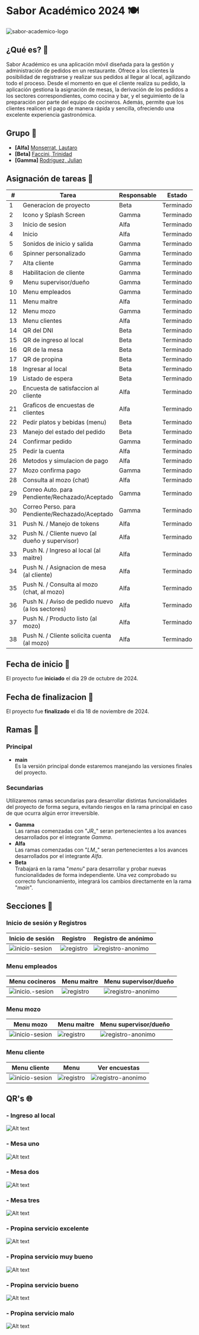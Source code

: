 # Sabor Académico 2024 🍽

![sabor-academico-logo](./src/assets/bg_sabor.png)


## ¿Qué es? 📲
Sabor Académico es una aplicación móvil diseñada para la gestión y administración de pedidos en un restaurante. Ofrece a los clientes la posibilidad de registrarse y realizar sus pedidos al llegar al local, agilizando todo el proceso. Desde el momento en que el cliente realiza su pedido, la aplicación gestiona la asignación de mesas, la derivación de los pedidos a los sectores correspondientes, como cocina y bar, y el seguimiento de la preparación por parte del equipo de cocineros. Además, permite que los clientes realicen el pago de manera rápida y sencilla, ofreciendo una excelente experiencia gastronómica.


## Grupo 🧠
- **[Alfa]** [Monserrat, Lautaro](https://github.com/llauu)
- **[Beta]** [Faccini, Trinidad](https://github.com/trinifaccini)
- **[Gamma]** [Rodriguez, Julian](https://github.com/rodriguezjulian)


## Asignación de tareas 📑
| #  | Tarea                                                   | Responsable | Estado    |
| -- | ------------------------------------------------------- | ----------- | --------- |
| 1  | Generacion de proyecto                                  | Beta        | Terminado |
| 2  | Icono y Splash Screen                                   | Gamma       | Terminado |
| 3  | Inicio de sesion                                        | Alfa        | Terminado |
| 4  | Inicio                                                  | Alfa        | Terminado |
| 5  | Sonidos de inicio y salida                              | Gamma       | Terminado |
| 6  | Spinner personalizado                                   | Gamma       | Terminado |
| 7  | Alta cliente                                            | Gamma       | Terminado |
| 8  | Habilitacion de cliente                                 | Gamma       | Terminado |
| 9  | Menu supervisor/dueño                                   | Gamma       | Terminado |
| 10 | Menu empleados                                          | Gamma       | Terminado |
| 11 | Menu maitre                                             | Alfa        | Terminado |
| 12 | Menu mozo                                               | Gamma       | Terminado |
| 13 | Menu clientes                                           | Alfa        | Terminado |
| 14 | QR del DNI                                              | Beta        | Terminado |
| 15 | QR de ingreso al local                                  | Beta        | Terminado |
| 16 | QR de la mesa                                           | Beta        | Terminado |
| 17 | QR de propina                                           | Beta        | Terminado |
| 18 | Ingresar al local                                       | Beta        | Terminado |
| 19 | Listado de espera                                       | Beta        | Terminado |
| 20 | Encuesta de satisfaccion al cliente                     | Alfa        | Terminado |
| 21 | Graficos de encuestas de clientes                       | Alfa        | Terminado |
| 22 | Pedir platos y bebidas (menu)                           | Beta        | Terminado |
| 23 | Manejo del estado del pedido                            | Beta        | Terminado |
| 24 | Confirmar pedido                                        | Gamma       | Terminado |
| 25 | Pedir la cuenta                                         | Alfa        | Terminado |
| 26 | Metodos y simulacion de pago                            | Alfa        | Terminado |
| 27 | Mozo confirma pago                                      | Gamma       | Terminado |
| 28 | Consulta al mozo (chat)                                 | Alfa        | Terminado |
| 29 | Correo Auto. para Pendiente/Rechazado/Aceptado          | Gamma       | Terminado |
| 30 | Correo Perso. para Pendiente/Rechazado/Aceptado         | Gamma       | Terminado |
| 31 | Push N. / Manejo de tokens                              | Alfa        | Terminado |
| 32 | Push N. / Cliente nuevo (al dueño y supervisor)         | Alfa        | Terminado |
| 33 | Push N. / Ingreso al local (al maitre)                  | Alfa        | Terminado |
| 34 | Push N. / Asignacion de mesa (al cliente)               | Alfa        | Terminado |
| 35 | Push N. / Consulta al mozo (chat, al mozo)              | Alfa        | Terminado |
| 36 | Push N. / Aviso de pedido nuevo (a los sectores)        | Alfa        | Terminado |
| 37 | Push N. / Producto listo (al mozo)                      | Alfa        | Terminado |
| 38 | Push N. / Cliente solicita cuenta (al mozo)             | Alfa        | Terminado |


## Fecha de inicio 📆
El proyecto fue **iniciado** el día 29 de octubre de 2024.


## Fecha de finalizacion 📆
El proyecto fue **finalizado** el día 18 de noviembre de 2024.


## Ramas 🌿
### Principal
- **main**<br> Es la versión principal donde estaremos manejando las versiones finales del proyecto.


### Secundarias
Utilizaremos ramas secundarias para desarrollar distintas funcionalidades del proyecto de forma segura, evitando riesgos en la rama principal en caso de que ocurra algún error irreversible.
- **Gamma**<br> Las ramas comenzadas con "_JR__" seran pertenecientes a los avances desarrollados por el integrante _Gamma_.
- **Alfa**<br> Las ramas comenzadas con "_LM__" seran pertenecientes a los avances desarrollados por el integrante _Alfa_.
- **Beta**<br> Trabajará en la rama "_menu_" para desarrollar y probar nuevas funcionalidades de forma independiente. Una vez comprobado su correcto funcionamiento, integrará los cambios directamente en la rama "_main_".


## Secciones 📃
### Inicio de sesión y Registros
| Inicio de sesión                                | Registro                                      | Registro de anónimo                                     |
| ----------------------------------------------- | --------------------------------------------- | ------------------------------------------------------- |
| ![inicio-sesion](./src/assets/readme/login.png) | ![registro](./src/assets/readme/register.png) | ![registro-anonimo](./src/assets/readme/register-a.png) |

### Menu empleados
| Menu cocineros                                               | Menu maitre                                      | Menu supervisor/dueño                                   |
| ------------------------------------------------------------ | ------------------------------------------------ | ------------------------------------------------------- |
| ![inicio.-sesion](./src/assets/readme/menu-cocinero-bar.png) | ![registro](./src/assets/readme/menu-maitre.png) | ![registro-anonimo](./src/assets/readme/menu-admin.png) |

### Menu mozo
| Menu mozo                                           | Menu maitre                                      | Menu supervisor/dueño                                   |
| --------------------------------------------------- | ------------------------------------------------ | ------------------------------------------------------- |
| ![inicio-sesion](./src/assets/readme/menu-mozo.png) | ![registro](./src/assets/readme/menu-maitre.png) | ![registro-anonimo](./src/assets/readme/menu-admin.png) |

### Menu cliente
| Menu cliente                                           | Menu                                      | Ver encuestas                                              |
| ------------------------------------------------------ | ----------------------------------------- | ---------------------------------------------------------- |
| ![inicio-sesion](./src/assets/readme/menu-cliente.png) | ![registro](./src/assets/readme/menu.png) | ![registro-anonimo](./src/assets/readme/ver-encuestas.png) |


## QR's 🌐
### - **Ingreso al local**
![Alt text](./src/assets/qrs/ingreso.png)

### - **Mesa uno**
![Alt text](./src/assets/qrs/mesauno.png)

### - **Mesa dos**
![Alt text](./src/assets/qrs/mesados.png)

### - **Mesa tres**
![Alt text](./src/assets/qrs/mesatres.png)

### - **Propina servicio excelente**
![Alt text](./src/assets/qrs/propina_excelente.png)

### - **Propina servicio muy bueno**
![Alt text](./src/assets/qrs/propina_bueno.png)

### - **Propina servicio bueno**
![Alt text](./src/assets/qrs/propina_bueno.png)

### - **Propina servicio malo**
![Alt text](./src/assets/qrs/propina_malo.png)